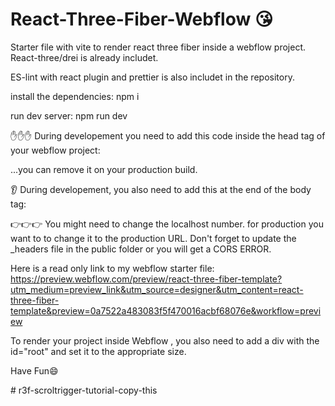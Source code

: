 # React-Three-Fiber-Webflow 😘
Starter file with vite to render react three fiber inside a webflow project.
React-three/drei is already includet.

ES-lint with react plugin and prettier is also includet in the repository.


install the dependencies: npm i

run dev server: npm run dev


✋✋✋
During developement you need to add this code inside the head tag of your webflow project: 

<script type="module">
import RefreshRuntime from "http://localhost:5173/@react-refresh"
RefreshRuntime.injectIntoGlobalHook(window)
window.$RefreshReg$ = () => {}
window.$RefreshSig$ = () => (type) => type
window.__vite_plugin_react_preamble_installed__ = true
</script>


...you can remove it on your production build.

👂
During developement, you also need to add this at the end of the body tag:


<script type="module" src="http://localhost:5173/@vite/client"></script>
<script type="module" src="http://localhost:5173/src/main.jsx"></script>


👉👉👉
You might need to change the localhost number.
for production you want to to change it to the production URL. Don't forget to update the _headers file in the public folder or you will get a CORS ERROR.

Here is a read only link to my webflow starter file: https://preview.webflow.com/preview/react-three-fiber-template?utm_medium=preview_link&utm_source=designer&utm_content=react-three-fiber-template&preview=0a7522a483083f5f470016acbf68076e&workflow=preview

To render your project inside Webflow , you also need to add a div with the id="root" and set it to the appropriate size.


Have Fun😄

#   r 3 f - s c r o l t r i g g e r - t u t o r i a l - c o p y - t h i s  
 